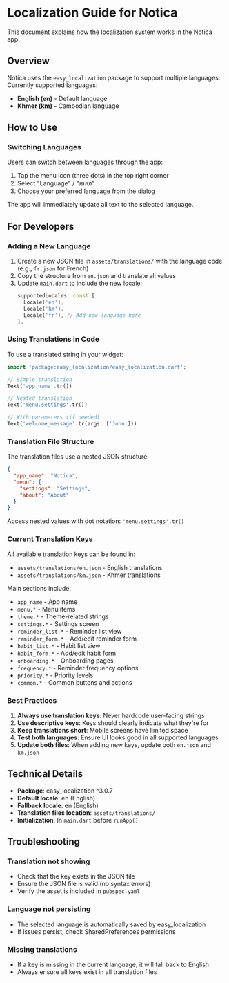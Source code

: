 # Localization Guide for Notica

This document explains how the localization system works in the Notica app.

## Overview

Notica uses the `easy_localization` package to support multiple languages. Currently supported languages:
- **English (en)** - Default language
- **Khmer (km)** - Cambodian language

## How to Use

### Switching Languages

Users can switch between languages through the app:
1. Tap the menu icon (three dots) in the top right corner
2. Select "Language" / "ភាសា"
3. Choose your preferred language from the dialog

The app will immediately update all text to the selected language.

## For Developers

### Adding a New Language

1. Create a new JSON file in `assets/translations/` with the language code (e.g., `fr.json` for French)
2. Copy the structure from `en.json` and translate all values
3. Update `main.dart` to include the new locale:
   ```dart
   supportedLocales: const [
     Locale('en'),
     Locale('km'),
     Locale('fr'), // Add new language here
   ],
   ```

### Using Translations in Code

To use a translated string in your widget:

```dart
import 'package:easy_localization/easy_localization.dart';

// Simple translation
Text('app_name'.tr())

// Nested translation
Text('menu.settings'.tr())

// With parameters (if needed)
Text('welcome_message'.tr(args: ['John']))
```

### Translation File Structure

The translation files use a nested JSON structure:

```json
{
  "app_name": "Notica",
  "menu": {
    "settings": "Settings",
    "about": "About"
  }
}
```

Access nested values with dot notation: `'menu.settings'.tr()`

### Current Translation Keys

All available translation keys can be found in:
- `assets/translations/en.json` - English translations
- `assets/translations/km.json` - Khmer translations

Main sections include:
- `app_name` - App name
- `menu.*` - Menu items
- `theme.*` - Theme-related strings
- `settings.*` - Settings screen
- `reminder_list.*` - Reminder list view
- `reminder_form.*` - Add/edit reminder form
- `habit_list.*` - Habit list view
- `habit_form.*` - Add/edit habit form
- `onboarding.*` - Onboarding pages
- `frequency.*` - Reminder frequency options
- `priority.*` - Priority levels
- `common.*` - Common buttons and actions

### Best Practices

1. **Always use translation keys**: Never hardcode user-facing strings
2. **Use descriptive keys**: Keys should clearly indicate what they're for
3. **Keep translations short**: Mobile screens have limited space
4. **Test both languages**: Ensure UI looks good in all supported languages
5. **Update both files**: When adding new keys, update both `en.json` and `km.json`

## Technical Details

- **Package**: easy_localization ^3.0.7
- **Default locale**: en (English)
- **Fallback locale**: en (English)
- **Translation files location**: `assets/translations/`
- **Initialization**: In `main.dart` before `runApp()`

## Troubleshooting

### Translation not showing
- Check that the key exists in the JSON file
- Ensure the JSON file is valid (no syntax errors)
- Verify the asset is included in `pubspec.yaml`

### Language not persisting
- The selected language is automatically saved by easy_localization
- If issues persist, check SharedPreferences permissions

### Missing translations
- If a key is missing in the current language, it will fall back to English
- Always ensure all keys exist in all translation files
